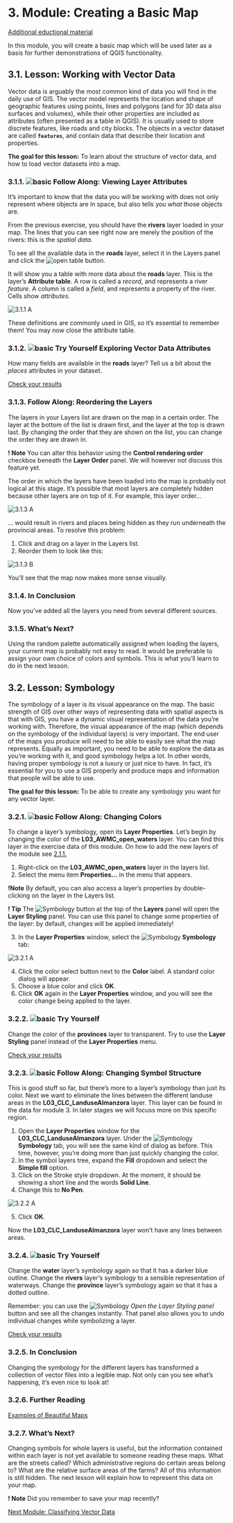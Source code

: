 # 3. Module: Creating a Basic Map
[Additional eductional material](https://drive.google.com/drive/u/0/folders/1ikwILcqg7wDrZdoxbJqjemp565IeG0j1?ths=true)

In this module, you will create a basic map which will be used later as a basis for further demonstrations of QGIS functionality.

## 3.1. Lesson: Working with Vector Data
Vector data is arguably the most common kind of data you will find in the daily use of GIS. The vector model represents the location and shape of geographic features using points, lines and polygons (and for 3D data also surfaces and volumes), while their other properties are included as attributes (often presented as a table in QGIS). It is usually used to store discrete features, like roads and city blocks. The objects in a vector dataset are called **``features``**, and contain data that describe their location and properties.

**The goal for this lesson:** To learn about the structure of vector data, and how to load vector datasets into a map.

### 3.1.1. ![basic](https://github.com/Toletum-Network/AutumnSchool_2020/blob/master/Icons/basic.png) Follow Along: Viewing Layer Attributes
It’s important to know that the data you will be working with does not only represent where objects are in space, but also tells you *what* those objects are.

From the previous exercise, you should have the **rivers** layer loaded in your map. The lines that you can see right now are merely the position of the rivers: this is the _spatial data_.

To see all the available data in the **roads** layer, select it in the Layers panel and click the ![open table](https://github.com/Toletum-Network/AutumnSchool_2020/blob/master/Icons/mActionOpenTable.png) button.

It will show you a table with more data about the **roads** layer. This is the layer’s **Attribute table**. A row is called a _record_, and represents a river _feature_. A column is called a _field_, and represents a property of the river. Cells show _attributes_.

![3.1.1 A](https://github.com/Toletum-Network/AutumnSchool_2020/blob/master/Screenshots/3.1.1%20A%20attributes%20table.png)

These definitions are commonly used in GIS, so it’s essential to remember them!
You may now close the attribute table.

### 3.1.2. ![basic](https://github.com/Toletum-Network/AutumnSchool_2020/blob/master/Icons/basic.png) Try Yourself Exploring Vector Data Attributes
How many fields are available in the **roads** layer?
Tell us a bit about the _places_ attributes in your dataset.

[Check your results](https://github.com/Toletum-Network/AutumnSchool_2020/blob/master/Training_Manual/Answer_Sheet/Answer_sheet.md#312-try-yourself-exploring-vector-data-attributes)

### 3.1.3. Follow Along: Reordering the Layers
The layers in your Layers list are drawn on the map in a certain order. The layer at the bottom of the list is drawn first, and the layer at the top is drawn last. By changing the order that they are shown on the list, you can change the order they are drawn in.

**! Note**
You can alter this behavior using the **Control rendering order** checkbox beneath the **Layer Order** panel. We will however not discuss this feature yet.

The order in which the layers have been loaded into the map is probably not logical at this stage. It’s possible that most layers are completely hidden because other layers are on top of it.
For example, this layer order…

![3.1.3 A](https://github.com/Toletum-Network/AutumnSchool_2020/blob/master/Screenshots/3.1.3%20A%20covered%20layers.png)

… would result in rivers and places being hidden as they run underneath the provincial areas.
To resolve this problem:

1. Click and drag on a layer in the Layers list.
2. Reorder them to look like this:

![3.1.3 B](https://github.com/Toletum-Network/AutumnSchool_2020/blob/master/Screenshots/3.1.3%20B%20reordered%20layers.png)

You’ll see that the map now makes more sense visually.

### 3.1.4. In Conclusion
Now you’ve added all the layers you need from several different sources.

### 3.1.5. What’s Next?
Using the random palette automatically assigned when loading the layers, your current map is probably not easy to read. It would be preferable to assign your own choice of colors and symbols. This is what you’ll learn to do in the next lesson.

## 3.2. Lesson: Symbology
The symbology of a layer is its visual appearance on the map. The basic strength of GIS over other ways of representing data with spatial aspects is that with GIS, you have a dynamic visual representation of the data you’re working with.
Therefore, the visual appearance of the map (which depends on the symbology of the individual layers) is very important. The end user of the maps you produce will need to be able to easily see what the map represents. Equally as important, you need to be able to explore the data as you’re working with it, and good symbology helps a lot.
In other words, having proper symbology is not a luxury or just nice to have. In fact, it’s essential for you to use a GIS properly and produce maps and information that people will be able to use.

**The goal for this lesson:** To be able to create any symbology you want for any vector layer.

### 3.2.1. ![basic](https://github.com/Toletum-Network/AutumnSchool_2020/blob/master/Icons/basic.png) Follow Along: Changing Colors
To change a layer’s symbology, open its **Layer Properties**. Let’s begin by changing the color of the **L03_AWMC_open_waters** layer. You can find this layer in the exercise data of this module. On how to add the new layers of the module see [2.1.1.](https://github.com/Toletum-Network/AutumnSchool_2020/blob/master/Training_Manual/2.%20Module:_The_Interface.md#211--follow-along-prepare-a-map)
1. Right-click on the **L03_AWMC_open_waters** layer in the layers list.
2. Select the menu item **Properties…** in the menu that appears.

**!Note**
By default, you can also access a layer’s properties by double-clicking on the layer in the Layers list.

**! Tip**
The ![Symbology](https://github.com/Toletum-Network/AutumnSchool_2020/blob/master/Icons/symbology.png) button at the top of the **Layers** panel will open the **Layer Styling** panel. You can use this panel to change some properties of the layer: by default, changes will be applied immediately!

3. In the **Layer Properties** window, select the ![Symbology](https://github.com/Toletum-Network/AutumnSchool_2020/blob/master/Icons/symbology.png) **Symbology** tab:

![3.2.1 A](https://github.com/Toletum-Network/AutumnSchool_2020/blob/master/Screenshots/3.2.1%20A%20layer_properties_style.png)

4. Click the color select button next to the **Color** label. A standard color dialog will appear.
5. Choose a blue color and click **OK**.
6. Click **OK** again in the **Layer Properties** window, and you will see the color change being applied to the layer.

### 3.2.2. ![basic](https://github.com/Toletum-Network/AutumnSchool_2020/blob/master/Icons/basic.png) Try Yourself
Change the color of the **provinces** layer to transparent. Try to use the **Layer Styling** panel instead of the **Layer Properties** menu.

[Check your results](https://github.com/Toletum-Network/AutumnSchool_2020/blob/master/Training_Manual/Answer_Sheet/Answer_sheet.md#322-try-it-yourself-colors)

### 3.2.3. ![basic](https://github.com/Toletum-Network/AutumnSchool_2020/blob/master/Icons/basic.png) Follow Along: Changing Symbol Structure
This is good stuff so far, but there’s more to a layer’s symbology than just its color. Next we want to eliminate the lines between the different landuse areas in the **L03_CLC_LanduseAlmanzora** layer. This layer can be found in the data for module 3. In later stages we will focuss more on this specific region.
1. Open the **Layer Properties** window for the **L03_CLC_LanduseAlmanzora** layer.
Under the ![Symbology](https://github.com/Toletum-Network/AutumnSchool_2020/blob/master/Icons/symbology.png) **Symbology** tab, you will see the same kind of dialog as before. This time, however, you’re doing more than just quickly changing the color.
2. In the symbol layers tree, expand the **Fill** dropdown and select the **Simple fill** option.
3. Click on the Stroke style dropdown. At the moment, it should be showing a short line and the words **Solid Line**.
4. Change this to **No Pen**.

![3.2.2 A](https://github.com/Toletum-Network/AutumnSchool_2020/blob/master/Screenshots/3.2.2%20A%20simple_fill_selected.png)

5. Click **OK**.

Now the **L03_CLC_LanduseAlmanzora** layer won’t have any lines between areas.

### 3.2.4. ![basic](https://github.com/Toletum-Network/AutumnSchool_2020/blob/master/Icons/basic.png) Try Yourself
Change the **water** layer’s symbology again so that it has a darker blue outline.
Change the **rivers** layer’s symbology to a sensible representation of waterways.
Change the **province** layer’s symbology again so that it has a dotted outline.

Remember: you can use the ![Symbology](https://github.com/Toletum-Network/AutumnSchool_2020/blob/master/Icons/symbology.png) _Open the Layer Styling panel_ button and see all the changes instantly. That panel also allows you to undo individual changes while symbolizing a layer.

[Check your results](https://github.com/Toletum-Network/AutumnSchool_2020/blob/master/Training_Manual/Answer_Sheet/Answer_sheet.md#322-try-it-yourself-changing-symbol-structure)

### 3.2.5. In Conclusion
Changing the symbology for the different layers has transformed a collection of vector files into a legible map. Not only can you see what’s happening, it’s even nice to look at!

### 3.2.6. Further Reading
[Examples of Beautiful Maps](https://gis.stackexchange.com/questions/3083/seeking-examples-of-beautiful-maps)

### 3.2.7. What’s Next?
Changing symbols for whole layers is useful, but the information contained within each layer is not yet available to someone reading these maps. What are the streets called? Which administrative regions do certain areas belong to? What are the relative surface areas of the farms? All of this information is still hidden. The next lesson will explain how to represent this data on your map.

**! Note**
Did you remember to save your map recently?

[Next Module: Classifying Vector Data](https://github.com/Toletum-Network/AutumnSchool_2020/blob/master/Training_Manual/4.%20Module:%20Classifying%20Vector%20Data.md)
